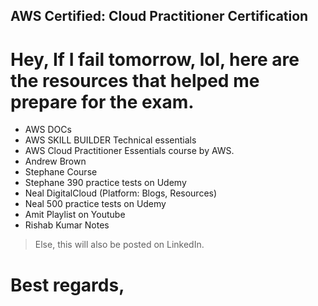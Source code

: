 ## AWS Certified: Cloud Practitioner Certification

# Hey, If I fail tomorrow, lol, here are the resources that helped me prepare for the exam.
- AWS DOCs
- AWS SKILL BUILDER Technical essentials
- AWS Cloud Practitioner Essentials course by AWS.
- Andrew Brown
- Stephane Course
- Stephane 390 practice tests on Udemy
- Neal DigitalCloud (Platform: Blogs, Resources)
- Neal 500 practice tests on Udemy
- Amit Playlist on Youtube
- Rishab Kumar Notes 
> Else, this will also be posted on LinkedIn.

# Best regards, 